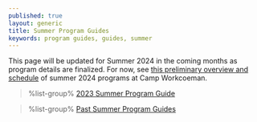```yaml
---
published: true
layout: generic
title: Summer Program Guides
keywords: program guides, guides, summer
---
```


<div class="alert alert-info">
This page will be updated for Summer 2024 in the coming months as program details are finalized. For now, see <a href="{{ site.url }}/2024/">this preliminary overview and schedule</a> of summer 2024 programs at Camp Workcoeman.
</div>

> %list-group%
> <a href="{{ site.url }}/pdf/2023/2023-program-guide.pdf" class="list-group-item">2023 Summer Program Guide</a>

> %list-group%
> <a href="archive/" class="list-group-item">Past Summer Program Guides</a>

